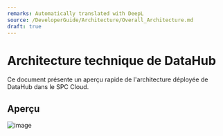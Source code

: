 ```yaml
---
remarks: Automatically translated with DeepL
source: /DeveloperGuide/Architecture/Overall_Architecture.md
draft: true
---
```


# Architecture technique de DataHub

Ce document présente un aperçu rapide de l'architecture déployée de DataHub dans le SPC Cloud.

## Aperçu
![image](/Architecture.png)
